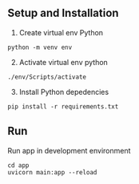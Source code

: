 ## Setup and Installation

1. Create virtual env Python

```
python -m venv env
```

2. Activate virtual env python

```
./env/Scripts/activate
```

3. Install Python depedencies

```
pip install -r requirements.txt
```

## Run 

Run app in development environment

```
cd app
uvicorn main:app --reload
```
